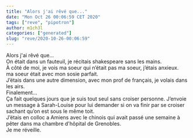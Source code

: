 ```yaml
---
title: "Alors j'ai rêvé que..."
date: "Mon Oct 26 00:06:59 CET 2020"
tags: ["reve", "pipotron"]
author: m1ch3l
categories: ["generated"]
slug: "reve/2020-10-26-00:06:59"
---
```


Alors j'ai rêvé que...<br>
On était dans un fauteuil, je récitais shakespeare sans les mains.<br>
À côté de moi, je vois ma soeur qui n’était pas ma soeur, j’étais anxieux.<br>
ma soeur était avec mon sosie parfait.<br>
J’étais dans une autre dimension, avec mon prof de français, je volais dans les airs.<br>
Finalement...<br>
Ça fait quelques jours que je suis tout seul sans croiser personne. J’envoie un message à Sarah-Louise pour lui demander si on va finir par se croiser sachant qu’on est sous le même toit.<br>
J’étais en colloc a Amiens avec le chinois qui avait passé une semaine à pêter dans ma chambre d'hôpital de Grenobles.<br>
Je me réveille.<br>
